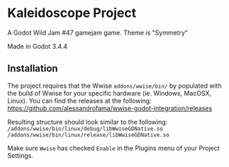 # Kaleidoscope Project
A Godot Wild Jam #47 gamejam game. Theme is "Symmetry"

Made in Godot 3.4.4

## Installation
The project requires that the Wwise `addons/wwise/bin/` by populated
with the build of Wwise for your specific hardware (ie. Windows, MacOSX, Linux).
You can find the releases at the following:  
https://github.com/alessandrofama/wwise-godot-integration/releases

Resulting structure should look similar to the following:
`/addons/wwise/bin/linux/debug/libWwiseGDNative.so`
`/addons/wwise/bin/linux/release/libWwiseGDNative.so`

Make sure `Wwise` has checked `Enable` in the Plugins menu of your Project Settings. 